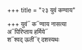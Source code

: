 +++
title = "२३ युवं कण्वाय"

+++
युवं᳓ क᳓ण्वाय नासत्या  
अ᳓पिरिप्ताय हर्मिये᳓  
श᳓श्वद् ऊती᳓र् दशस्यथः